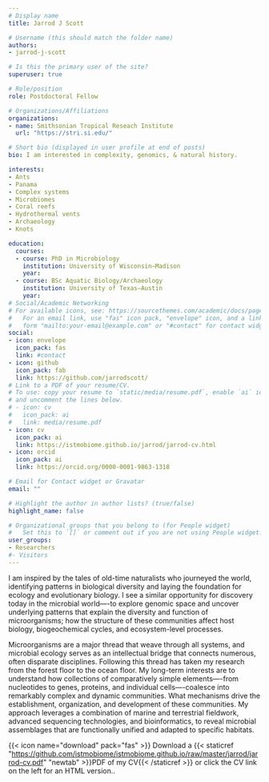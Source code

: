 ```yaml
---
# Display name
title: Jarrod J Scott

# Username (this should match the folder name)
authors:
- jarrod-j-scott

# Is this the primary user of the site?
superuser: true

# Role/position
role: Postdoctoral Fellow

# Organizations/Affiliations
organizations:
- name: Smithsonian Tropical Reseach Institute
  url: "https://stri.si.edu/"

# Short bio (displayed in user profile at end of posts)
bio: I am interested in complexity, genomics, & natural history.

interests:
- Ants
- Panama
- Complex systems
- Microbiomes
- Coral reefs
- Hydrothermal vents
- Archaeology
- Knots

education:
  courses:
  - course: PhD in Microbiology
    institution: University of Wisconsin—Madison
    year:
  - course: BSc Aquatic Biology/Archaeology
    institution: University of Texas—Austin
    year:
# Social/Academic Networking
# For available icons, see: https://sourcethemes.com/academic/docs/page-builder/#icons
#   For an email link, use "fas" icon pack, "envelope" icon, and a link in the
#   form "mailto:your-email@example.com" or "#contact" for contact widget.
social:
- icon: envelope
  icon_pack: fas
  link: #contact
- icon: github
  icon_pack: fab
  link: https://github.com/jarrodscott/
# Link to a PDF of your resume/CV.
# To use: copy your resume to `static/media/resume.pdf`, enable `ai` icons in `params.toml`, 
# and uncomment the lines below.
# - icon: cv
#   icon_pack: ai
#   link: media/resume.pdf
- icon: cv
  icon_pack: ai
  link: https://istmobiome.github.io/jarrod/jarrod-cv.html
- icon: orcid
  icon_pack: ai
  link: https://orcid.org/0000-0001-9863-1318

# Email for Contact widget or Gravatar
email: ""

# Highlight the author in author lists? (true/false)
highlight_name: false

# Organizational groups that you belong to (for People widget)
#   Set this to `[]` or comment out if you are not using People widget.
user_groups:
- Researchers
#- Visitors
---
```


I am inspired by the tales of old-time naturalists who journeyed the world, identifying patterns in biological diversity and laying the foundation for ecology and evolutionary biology. I see a similar opportunity for discovery today in the microbial world—-to explore genomic space and uncover underlying patterns that explain the diversity and function of microorganisms; how the structure of these communities affect host biology, biogeochemical cycles, and ecosystem-level processes.

Microorganisms are a major thread that weave through all systems, and microbial ecology serves as an intellectual bridge that connects numerous, often disparate disciplines. Following this thread has taken my research from the forest floor to the ocean floor. My long-term interests are to understand how collections of comparatively simple elements—-from nucleotides to genes, proteins, and individual cells—-coalesce into remarkably complex and dynamic communities. What mechanisms drive the establishment, organization, and development of these communities. My approach leverages a combination of marine and terrestrial fieldwork, advanced sequencing technologies, and bioinformatics, to reveal microbial assemblages that are functionally unified and adapted to specific habitats.

{{< icon name="download" pack="fas" >}} Download a {{< staticref "https://github.com/istmobiome/istmobiome.github.io/raw/master/jarrod/jarrod-cv.pdf" "newtab" >}}PDF of my CV{{< /staticref >}} or click the CV link on the left for an HTML version..

